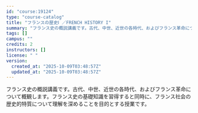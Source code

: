 ```yaml
---
id: "course:19124"
type: "course-catalog"
title: "フランスの歴史Ⅰ ／FRENCH HISTORY I"
summary: "フランス史の概説講義です。古代、中世、近世の各時代、およびフランス革命について概観します。フランス史の基礎知識を習得すると同時に、フランス社会の歴史的特質について理解を深めることを目的とする授業です。"
tags: []
campus: ""
credits: 2
instructors: []
license: " "
version:
  created_at: "2025-10-09T03:48:57Z"
  updated_at: "2025-10-09T03:48:57Z"
---
```


フランス史の概説講義です。古代、中世、近世の各時代、およびフランス革命について概観します。フランス史の基礎知識を習得すると同時に、フランス社会の歴史的特質について理解を深めることを目的とする授業です。
